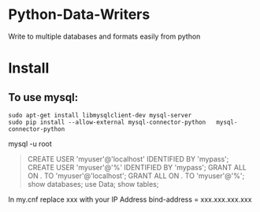 Python-Data-Writers
===================
Write to multiple databases and formats easily from python


Install
=======
To use mysql:
-------------
```
sudo apt-get install libmysqlclient-dev mysql-server
sudo pip install --allow-external mysql-connector-python   mysql-connector-python
```
mysql -u root
> CREATE USER 'myuser'@'localhost' IDENTIFIED BY 'mypass';
> CREATE USER 'myuser'@'%' IDENTIFIED BY 'mypass';
> GRANT ALL ON *.* TO 'myuser'@'localhost';
> GRANT ALL ON *.* TO 'myuser'@'%';
> show databases;
> use Data;
> show tables;

In my.cnf replace xxx with your IP Address 
bind-address        = xxx.xxx.xxx.xxx




